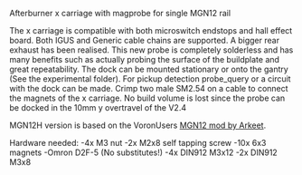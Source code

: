 Afterburner x carriage with magprobe for single MGN12 rail

The x carriage is compatible with both microswitch endstops and hall effect board. Both IGUS and Generic cable chains are supported. A bigger rear exhaust has been realised.
This new probe is completely solderless and has many benefits such as actually probing the surface of the buildplate and great repeatability. The dock can be mounted stationary or onto the gantry (See the experimental folder).
For pickup detection probe_query or a circuit with the dock can be made. Crimp two male SM2.54 on a cable to connect the magnets of the x carriage.
No build volume is lost since the probe can be docked in the 10mm y overtravel of the V2.4

MGN12H version is based  on the VoronUsers [MGN12 mod by Arkeet](https://github.com/VoronDesign/VoronUsers/tree/master/printer_mods/arkeet/mgn12).


Hardware needed:
-4x M3 nut
-2x M2x8 self tapping screw
-10x 6x3 magnets
-Omron D2F-5 (No substitutes!)
-4x DIN912 M3x12
-2x DIN912 M3x8